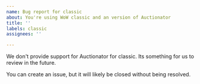 ```yaml
---
name: Bug report for classic
about: You're using WoW classic and an version of Auctionator
title: ''
labels: classic
assignees: ''

---
```


We don't provide support for Auctionator for classic. Its something for us to review in the future.

You can create an issue, but it will likely be closed without being resolved.
